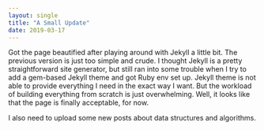 ```yaml
---
layout: single
title: "A Small Update"
date: 2019-03-17
---
```


Got the page beautified after playing around with Jekyll a little bit. The previous version is just too simple and crude. I thought Jekyll is a pretty straightforward site generator, but still ran into some trouble when I try to add a gem-based Jekyll theme and got Ruby env set up. Jekyll theme is not able to provide everything I need in the exact way I want. But the workload of building everything from scratch is just overwhelming. Well, it looks like that the page is finally acceptable, for now. 

I also need to upload some new posts about data structures and algorithms. 
